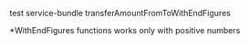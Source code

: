 test service-bundle transferAmountFromToWithEndFigures

*WithEndFigures functions works only with positive numbers
